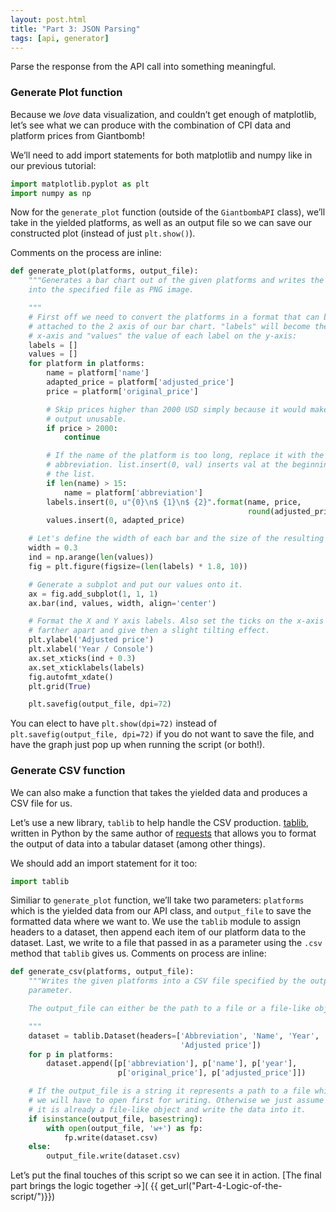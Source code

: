 ```yaml
---
layout: post.html
title: "Part 3: JSON Parsing"
tags: [api, generator]
---
```


Parse the response from the API call into something meaningful.

### Generate Plot function

Because we _love_ data visualization, and couldn’t get enough of matplotlib, let’s see what we can produce with the combination of CPI data and platform prices from Giantbomb!

We’ll need to add import statements for both matplotlib and numpy like in our previous tutorial:

```python
import matplotlib.pyplot as plt
import numpy as np
```

Now for the `generate_plot` function (outside of the `GiantbombAPI` class), we’ll take in the yielded platforms, as well as an output file so we can save our constructed plot (instead of just `plt.show()`).

Comments on the process are inline:

```python
def generate_plot(platforms, output_file):
    """Generates a bar chart out of the given platforms and writes the output
    into the specified file as PNG image.

    """
    # First off we need to convert the platforms in a format that can be
    # attached to the 2 axis of our bar chart. "labels" will become the
    # x-axis and "values" the value of each label on the y-axis:
    labels = []
    values = []
    for platform in platforms:
        name = platform['name']
        adapted_price = platform['adjusted_price']
        price = platform['original_price']

        # Skip prices higher than 2000 USD simply because it would make the
        # output unusable.
        if price > 2000:
            continue

        # If the name of the platform is too long, replace it with the
        # abbreviation. list.insert(0, val) inserts val at the beginning of
        # the list.
        if len(name) > 15:
            name = platform['abbreviation']
        labels.insert(0, u"{0}\n$ {1}\n$ {2}".format(name, price,
                                                     round(adjusted_price, 2)))
        values.insert(0, adapted_price)

    # Let's define the width of each bar and the size of the resulting graph.
    width = 0.3
    ind = np.arange(len(values))
    fig = plt.figure(figsize=(len(labels) * 1.8, 10))

    # Generate a subplot and put our values onto it.
    ax = fig.add_subplot(1, 1, 1)
    ax.bar(ind, values, width, align='center')

    # Format the X and Y axis labels. Also set the ticks on the x-axis slightly
    # farther apart and give then a slight tilting effect.
    plt.ylabel('Adjusted price')
    plt.xlabel('Year / Console')
    ax.set_xticks(ind + 0.3)
    ax.set_xticklabels(labels)
    fig.autofmt_xdate()
    plt.grid(True)

    plt.savefig(output_file, dpi=72)
```

You can elect to have `plt.show(dpi=72)` instead of `plt.savefig(output_file, dpi=72)` if you do not want to save the file, and have the graph just pop up when running the script (or both!).

### Generate CSV function

We can also make a function that takes the yielded data and produces a CSV file for us.

Let’s use a new library, `tablib` to help handle the CSV production.  [tablib](http://docs.python-tablib.org/en/latest/), written in Python by the same author of [requests](http://twitter.com/kennethreitz) that allows you to format the output of data into a tabular dataset (among other things).

We should add an import statement for it too:

```python
import tablib
```

Similiar to `generate_plot` function, we’ll take two parameters: `platforms` which is the yielded data from our API class, and `output_file` to save the formatted data where we want to. We use the `tablib` module to assign headers to a dataset, then append each item of our platform data to the dataset. Last, we write to a file that passed in as a parameter using the `.csv` method that `tablib` gives us. Comments on process are inline:

```python
def generate_csv(platforms, output_file):
    """Writes the given platforms into a CSV file specified by the output_file
    parameter.

    The output_file can either be the path to a file or a file-like object.

    """
    dataset = tablib.Dataset(headers=['Abbreviation', 'Name', 'Year', 'Price',
                                      'Adjusted price'])
    for p in platforms:
        dataset.append([p['abbreviation'], p['name'], p['year'],
                        p['original_price'], p['adjusted_price']])

    # If the output_file is a string it represents a path to a file which
    # we will have to open first for writing. Otherwise we just assume that
    # it is already a file-like object and write the data into it.
    if isinstance(output_file, basestring):
        with open(output_file, 'w+') as fp:
            fp.write(dataset.csv)
    else:
        output_file.write(dataset.csv)
```

Let’s put the final touches of this script so we can see it in action. [The final part brings the logic together &rarr;]( {{ get_url("Part-4-Logic-of-the-script/")}})